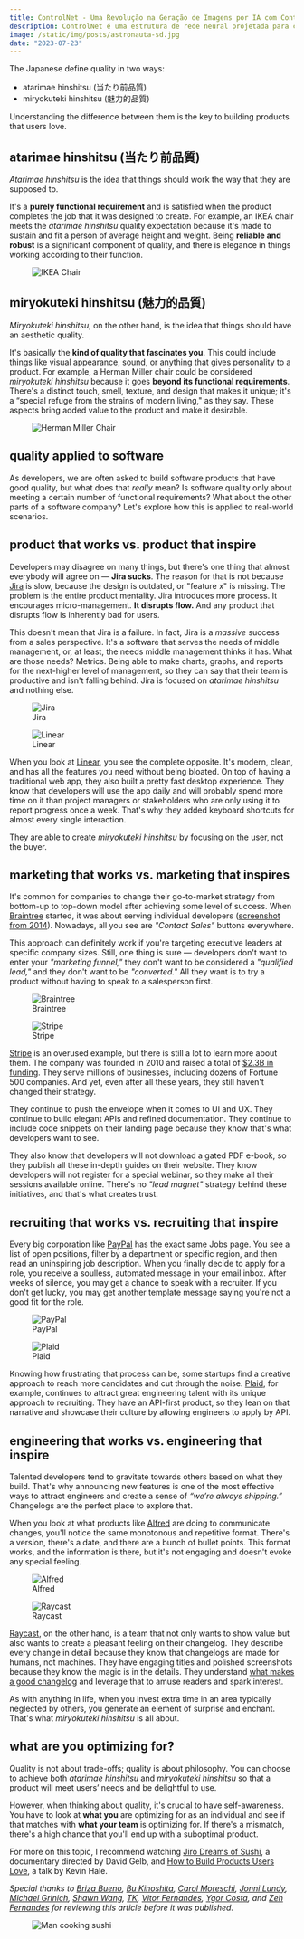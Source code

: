 ```yaml
---
title: ControlNet - Uma Revolução na Geração de Imagens por IA com Controle de Condições
description: ControlNet é uma estrutura de rede neural projetada para controlar modelos de difusão, adicionando condições extras, representando um divisor de águas para a geração de imagens por IA. Ele traz níveis incomparáveis de controle para o Stable Diffusion.
image: /static/img/posts/astronauta-sd.jpg
date: "2023-07-23"
---
```


The Japanese define quality in two ways:

* atarimae hinshitsu (当たり前品質)
* miryokuteki hinshitsu (魅力的品質)

Understanding the difference between them is the key to building products that users love.

## atarimae hinshitsu (当たり前品質)

*Atarimae hinshitsu* is the idea that things should work the way that they are supposed to.

It's a **purely functional requirement** and is satisfied when the product completes the job that it was designed to create. For example, an IKEA chair meets the *atarimae hinshitsu* quality expectation because it's made to sustain and fit a person of average height and weight. Being **reliable and robust** is a significant component of quality, and there is elegance in things working according to their function.

<figure>
  <img src="/static/img/posts/quality-ikea.jpg" class="post-image-full" alt="IKEA Chair">
</figure>

## miryokuteki hinshitsu (魅力的品質)

*Miryokuteki hinshitsu*, on the other hand, is the idea that things should have an aesthetic quality.

It's basically the **kind of quality that fascinates you**. This could include things like visual appearance, sound, or anything that gives personality to a product. For example, a Herman Miller chair could be considered *miryokuteki hinshitsu* because it goes **beyond its functional requirements**. There's a distinct touch, smell, texture, and design that makes it unique; it's a “special refuge from the strains of modern living," as they say. These aspects bring added value to the product and make it desirable.

<figure>
  <img src="/static/img/posts/quality-herman.jpg" class="post-image-full" alt="Herman Miller Chair">
</figure>

## quality applied to software

As developers, we are often asked to build software products that have good quality, but what does that *really* mean? Is software quality only about meeting a certain number of functional requirements? What about the other parts of a software company? Let's explore how this is applied to real-world scenarios.

## product that works vs. product that inspire

Developers may disagree on many things, but there's one thing that almost everybody will agree on — **Jira sucks**. The reason for that is not because [Jira](https://www.atlassian.com/software/jira) is slow, because the design is outdated, or "feature x" is missing. The problem is the entire product mentality. Jira introduces more process. It encourages micro-management. **It disrupts flow.** And any product that disrupts flow is inherently bad for users.

This doesn't mean that Jira is a failure. In fact, Jira is a *massive* success from a sales perspective. It's a software that serves the needs of middle management, or, at least, the needs middle management thinks it has. What are those needs? Metrics. Being able to make charts, graphs, and reports for the next-higher level of management, so they can say that their team is productive and isn't falling behind. Jira is focused on *atarimae hinshitsu* and nothing else.

<div class="side-by-side">
  <figure>
    <img alt="Jira" src="/static/img/posts/quality-jira.png"  class="side-by-side-img">
    <figcaption class="side-by-side-caption">Jira</figcaption>
  </figure>
  <figure>
    <img alt="Linear" src="/static/img/posts/quality-linear.png" class="side-by-side-img">
    <figcaption class="side-by-side-caption">Linear</figcaption>
  </figure>
</div>

When you look at [Linear](https://linear.app/), you see the complete opposite. It's modern, clean, and has all the features you need without being bloated. On top of having a traditional web app, they also built a pretty fast desktop experience. They know that developers will use the app daily and will probably spend more time on it than project managers or stakeholders who are only using it to report progress once a week. That's why they added keyboard shortcuts for almost every single interaction.

They are able to create *miryokuteki hinshitsu* by focusing on the user, not the buyer.

## marketing that works vs. marketing that inspires

It's common for companies to change their go-to-market strategy from bottom-up to top-down model after achieving some level of success. When [Braintree](https://www.braintreepayments.com/) started, it was about serving individual developers ([screenshot from 2014](https://web.archive.org/web/20140101045849/https://www.braintreepayments.com/)). Nowadays, all you see are *"Contact Sales"* buttons everywhere.

This approach can definitely work if you're targeting executive leaders at specific company sizes. Still, one thing is sure — developers don't want to enter your *"marketing funnel,"* they don't want to be considered a *"qualified lead,"* and they don't want to be *"converted."* All they want is to try a product without having to speak to a salesperson first.

<div class="side-by-side">
  <figure>
    <img alt="Braintree" src="/static/img/posts/quality-braintree.png"  class="side-by-side-img">
    <figcaption class="side-by-side-caption">Braintree</figcaption>
  </figure>
  <figure>
    <img alt="Stripe" src="/static/img/posts/quality-stripe.png" class="side-by-side-img">
    <figcaption class="side-by-side-caption">Stripe</figcaption>
  </figure>
</div>

[Stripe](https://stripe.com) is an overused example, but there is still a lot to learn more about them. The company was founded in 2010 and raised a total of [$2.3B in funding](https://www.crunchbase.com/organization/stripe/company_financials). They serve millions of businesses, including dozens of Fortune 500 companies. And yet, even after all these years, they still haven't changed their strategy.

They continue to push the envelope when it comes to UI and UX. They continue to build elegant APIs and refined documentation. They continue to include code snippets on their landing page because they know that's what developers want to see.

They also know that developers will not download a gated PDF e-book, so they publish all these in-depth guides on their website. They know developers will not register for a special webinar, so they make all their sessions available online. There's no *"lead magnet"* strategy behind these initiatives, and that's what creates trust.

## recruiting that works vs. recruiting that inspire

Every big corporation like [PayPal](https://paypal.com) has the exact same Jobs page. You see a list of open positions, filter by a department or specific region, and then read an uninspiring job description. When you finally decide to apply for a role, you receive a soulless, automated message in your email inbox. After weeks of silence, you may get a chance to speak with a recruiter. If you don't get lucky, you may get another template message saying you're not a good fit for the role.

<div class="side-by-side">
  <figure>
    <img alt="PayPal" src="/static/img/posts/quality-paypal.png"  class="side-by-side-img">
    <figcaption class="side-by-side-caption">PayPal</figcaption>
  </figure>
  <figure>
    <img alt="Plaid" src="/static/img/posts/quality-plaid.png"  class="side-by-side-img">
    <figcaption class="side-by-side-caption">Plaid</figcaption>
  </figure>
</div>

Knowing how frustrating that process can be, some startups find a creative approach to reach more candidates and cut through the noise. [Plaid](https://plaid.com), for example, continues to attract great engineering talent with its unique approach to recruiting. They have an API-first product, so they lean on that narrative and showcase their culture by allowing engineers to apply by API.

## engineering that works vs. engineering that inspire

Talented developers tend to gravitate towards others based on what they build. That's why announcing new features is one of the most effective ways to attract engineers and create a sense of *“we’re always shipping.”* Changelogs are the perfect place to explore that.

When you look at what products like [Alfred](https://alfredapp.com) are doing to communicate changes, you'll notice the same monotonous and repetitive format. There's a version, there's a date, and there are a bunch of bullet points. This format works, and the information is there, but it's not engaging and doesn't evoke any special feeling.

<div class="side-by-side">
  <figure>
    <img alt="Alfred" src="/static/img/posts/quality-alfred.png"  class="side-by-side-img">
    <figcaption class="side-by-side-caption">Alfred</figcaption>
  </figure>
  <figure>
    <img alt="Raycast" src="/static/img/posts/quality-raycast.png" class="side-by-side-img">
    <figcaption class="side-by-side-caption">Raycast</figcaption>
  </figure>
</div>

[Raycast](https://raycast.com), on the other hand, is a team that not only wants to show value but also wants to create a pleasant feeling on their changelog. They describe every change in detail because they know that changelogs are made for humans, not machines. They have engaging titles and polished screenshots because they know the magic is in the details. They understand [what makes a good changelog](/what-makes-a-good-changelog) and leverage that to amuse readers and spark interest.

As with anything in life, when you invest extra time in an area typically neglected by others, you generate an element of surprise and enchant. That's what *miryokuteki hinshitsu* is all about.

## what are you optimizing for?

Quality is not about trade-offs; quality is about philosophy. You can choose to achieve both *atarimae hinshitsu* and *miryokuteki hinshitsu* so that a product will meet users’ needs and be delightful to use.

However, when thinking about quality, it's crucial to have self-awareness. You have to look at **what you** are optimizing for as an individual and see if that matches with **what your team** is optimizing for. If there's a mismatch, there's a high chance that you'll end up with a suboptimal product.

For more on this topic, I recommend watching [Jiro Dreams of Sushi](https://en.wikipedia.org/wiki/Jiro_Dreams_of_Sushi), a documentary directed by David Gelb, and [How to Build Products Users Love](https://youtu.be/12D8zEdOPYo), a talk by Kevin Hale.

*Special thanks to [Briza Bueno](https://twitter.com/brizabueno), [Bu Kinoshita](https://twitter.com/bukinoshita), [Carol Moreschi](https://github.com/carolmoreschi), [Jonni Lundy](https://twitter.com/jonnilundy), [Michael Grinich](https://twitter.com/grinich), [Shawn Wang](https://twitter.com/swyx), [TK](https://twitter.com/wordsofteekay), [Vitor Fernandes](https://twitter.com/vitorviesi), [Ygor Costa](https://twitter.com/ygorhiroshi), and [Zeh Fernandes](https://twitter.com/zehf) for reviewing this article before it was published.*

<figure>
  <img src="/static/img/posts/quality-end.jpg" class="post-image-full" alt="Man cooking sushi">
</figure>